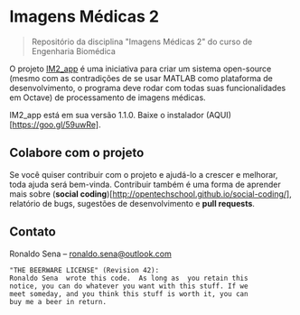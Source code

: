# Imagens Médicas 2
>Repositório da disciplina "Imagens Médicas 2" do curso de Engenharia Biomédica


O projeto [IM2_app](https://github.com/ronaldosena/imagens-medicas-2) é uma iniciativa para criar um sistema open-source (mesmo com as contradições de se usar MATLAB como plataforma de desenvolvimento, o programa deve rodar com todas suas funcionalidades em Octave) de processamento de imagens médicas.

IM2_app está em sua versão 1.1.0. Baixe o instalador (AQUI)[https://goo.gl/59uwRe].

## Colabore com o projeto

Se você quiser contribuir com o projeto e ajudá-lo a crescer e melhorar, toda ajuda será bem-vinda. Contribuir também é uma forma de aprender mais sobre (__social coding__)[http://opentechschool.github.io/social-coding/], relatório de bugs, sugestões de desenvolvimento e __pull requests__.


## Contato
Ronaldo Sena – ronaldo.sena@outlook.com

```
"THE BEERWARE LICENSE" (Revision 42):
Ronaldo Sena  wrote this code.  As long as  you retain this 
notice, you can do whatever you want with this stuff. If we
meet someday, and you think this stuff is worth it, you can
buy me a beer in return.
```